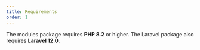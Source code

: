 ```yaml
---
title: Requirements
order: 1
---
```


The modules package requires **PHP 8.2** or higher. The Laravel package also requires **Laravel 12.0**.
